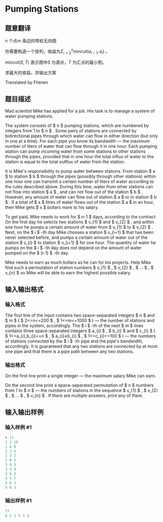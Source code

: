 # Pumping Stations

## 题意翻译

$n$ 个点$m$ 条边的带权无向图

你需要构造一个排列，收益为$\Sigma_{i=2}^n mincut(a_{i-1},a_i)$ 。

$mincut(S,T)$ 表示图中$S$ 为源点，$T$ 为汇点的最小割。

求最大的收益，并输出方案

Translated by Fheiwn

## 题目描述

Mad scientist Mike has applied for a job. His task is to manage a system of water pumping stations.

The system consists of $ n $ pumping stations, which are numbered by integers from 1 to $ n $ . Some pairs of stations are connected by bidirectional pipes through which water can flow in either direction (but only in one at a time). For each pipe you know its bandwidth — the maximum number of liters of water that can flow through it in one hour. Each pumping station can pump incoming water from some stations to other stations through the pipes, provided that in one hour the total influx of water to the station is equal to the total outflux of water from the station.

It is Mike's responsibility to pump water between stations. From station $ a $ to station $ b $ through the pipes (possibly through other stations) within one hour one can transmit a certain number of liters of water according to the rules described above. During this time, water from other stations can not flow into station $ a $ , and can not flow out of the station $ b $ . However, any amount of water can flow out of station $ a $ or in station $ b $ . If a total of $ x $ litres of water flows out of the station $ a $ in an hour, then Mike gets $ x $ bollars more to his salary.

To get paid, Mike needs to work for $ n-1 $ days, according to the contract. On the first day he selects two stations $ v_{1} $ and $ v_{2} $ , and within one hour he pumps a certain amount of water from $ v_{1} $ to $ v_{2} $ . Next, on the $ i $ -th day Mike chooses a station $ v_{i+1} $ that has been never selected before, and pumps a certain amount of water out of the station $ v_{i} $ to station $ v_{i+1} $ for one hour. The quantity of water he pumps on the $ i $ -th day does not depend on the amount of water pumped on the $ (i-1) $ -th day.

Mike needs to earn as much bollars as he can for his projects. Help Mike find such a permutation of station numbers $ v_{1} $ , $ v_{2} $ , $ ... $ , $ v_{n} $ so Mike will be able to earn the highest possible salary.

## 输入输出格式

### 输入格式

The first line of the input contains two space-separated integers $ n $ and $ m $ ( $ 2<=n<=200 $ , $ 1<=m<=1000 $ ) — the number of stations and pipes in the system, accordingly. The $ i $ -th of the next $ m $ lines contains three space-separated integers $ a_{i} $ , $ b_{i} $ and $ c_{i} $ ( $ 1<=a_{i},b_{i}<=n $ , $ a_{i}≠b_{i} $ , $ 1<=c_{i}<=100 $ ) — the numbers of stations connected by the $ i $ -th pipe and the pipe's bandwidth, accordingly. It is guaranteed that any two stations are connected by at most one pipe and that there is a pipe path between any two stations.

### 输出格式

On the first line print a single integer — the maximum salary Mike can earn.

On the second line print a space-separated permutation of $ n $ numbers from 1 to $ n $ — the numbers of stations in the sequence $ v_{1} $ , $ v_{2} $ , $ ... $ , $ v_{n} $ . If there are multiple answers, print any of them.

## 输入输出样例

### 输入样例 #1

```cpp
6 11
1 2 10
1 6 8
2 3 4
2 5 2
2 6 3
3 4 5
3 5 4
3 6 2
4 5 7
4 6 2
5 6 3

```
### 输出样例 #1

```cpp
77
6 2 1 5 3 4 

```
